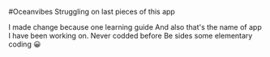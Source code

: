 #Oceanvibes
Struggling on last pieces of this app

I made change because one learning guide
And also that's the name of app I have been working on.
Never codded before
Be sides some elementary coding
😀
